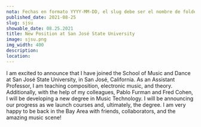 ```yaml
---
nota: Fechas en formato YYYY-MM-DD, el slug debe ser el nombre de folder en public/news/. i.e. "public/news/<mi-slug>/imagen.jpg"
published_date: 2021-08-25
slug: sjsu
showable_date: 08.25.2021
title: New Position at San José State University
image: sjsu.png
img_width: 400
description: 
location: 
---
```


I am excited to announce that I have joined the School of Music and Dance at San José State University, in San José, California. As an Assistant Professor, I am teaching composition, electronic music, and theory. Additionally, with the help of my colleagues, Pablo Furman and Fred Cohen, I will be developing a new degree in Music Technology. I will be announcing our progress as we launch courses and, ultimately, the degree. I am very happy to be back in the Bay Area with friends, collaborators, and the amazing music scene!